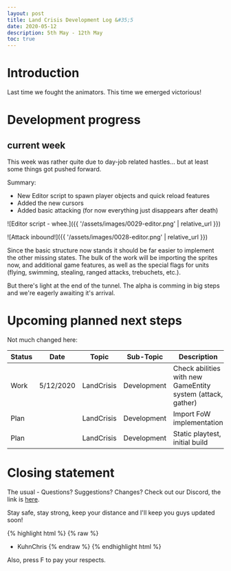 ```yaml
---
layout: post
title: Land Crisis Development Log &#35;5
date: 2020-05-12
description: 5th May - 12th May
toc: true
---
```


# Introduction

Last time we fought the animators. This time we emerged victorious!

# Development progress

## current week

This week was rather quite due to day-job related hastles... but at least some things got pushed forward.

Summary:
* New Editor script to spawn player objects and quick reload features
* Added the new cursors
* Added basic attacking (for now everything just disappears after death)

![Editor script - whee.]({{ '/assets/images/0029-editor.png' | relative_url }})

![Attack inbound!]({{ '/assets/images/0028-editor.png' | relative_url }})

Since the basic structure now stands it should be far easier to implement the other missing states. The bulk of the work will be importing the sprites now, and additional game features, as well as the special flags for units (flying, swimming, stealing, ranged attacks, trebuchets, etc.).

But there's light at the end of the tunnel. The alpha is comming in big steps and we're eagerly awaiting it's arrival.

# Upcoming planned next steps

Not much changed here:

| Status | Date      | Topic      | Sub-Topic   | Description                                                     |
|--------|-----------|------------|-------------|-----------------------------------------------------------------|
| Work   | 5/12/2020 | LandCrisis | Development | Check abilities with new GameEntity system (attack, gather)     |
| Plan   |           | LandCrisis | Development | Import FoW implementation |
| Plan   |           | LandCrisis | Development | Static playtest, initial build                                  |

# Closing statement

The usual - Questions? Suggestions? Changes? Check out our Discord, the link is [here](https://discord.gg/C7H9w4p).

Stay safe, stay strong, keep your distance and I'll keep you guys updated soon!

{% highlight html %}
{% raw %}
- KuhnChris
{% endraw %}
{% endhighlight html %}

Also, press F to pay your respects.